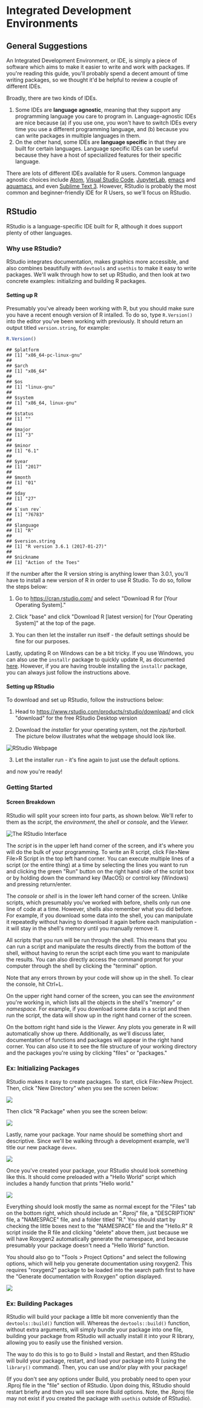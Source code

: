 # Integrated Development Environments

## General Suggestions

An Integrated Development Environment, or IDE, is simply a piece of software which aims to make it easier to write and work with packages. If you're reading this guide, you'll probably spend  a decent amount of time writing packages, so we thought it'd be helpful to review a couple of different IDEs.

Broadly, there are two kinds of IDEs.

1. Some IDEs are **language agnostic**, meaning that they support any programming language you care to program in. Language-agnostic IDEs are nice because (a) if you use one, you won't have to switch IDEs every time you use a different programming language, and (b) because you can write packages in multiple languages in them.
2. On the other hand, some IDEs are **language specific** in that they are built for certain languages. Language specific IDEs can be useful because they have a host of speciailized features for their specific language.

There are lots of different IDEs available for R users. Common language agnostic choices include [Atom](https://atom.io/), [Visual Studio Code](https://code.visualstudio.com/), [JupyterLab](https://github.com/jupyterlab), [emacs](https://www.gnu.org/software/emacs/) and [aquamacs](http://aquamacs.org/), and even [Sublime Text 3](https://www.sublimetext.com/). However, RStudio is probably the most common and beginner-friendly IDE for R Users, so we'll focus on RStudio.

## RStudio

RStudio is a language-specific IDE built for R, although it does support plenty of other languages.

### Why use RStudio?

RStudio integrates documentation, makes graphics more accessible, and also combines beautifully with `devtools` and `usethis` to make it easy to write packages. We'll walk through how to set up RStudio, and then look at two concrete examples: initializing and building R packages.

#### Setting up R

Presumably you've already been working with R, but you should make sure you have a recent enough version of R intalled. To do so, type `R.Version()` into the editor you've been working with previously. It should return an output titled `version.string`, for example:

```r
R.Version()
```

```
## $platform
## [1] "x86_64-pc-linux-gnu"
## 
## $arch
## [1] "x86_64"
## 
## $os
## [1] "linux-gnu"
## 
## $system
## [1] "x86_64, linux-gnu"
## 
## $status
## [1] ""
## 
## $major
## [1] "3"
## 
## $minor
## [1] "6.1"
## 
## $year
## [1] "2017"
## 
## $month
## [1] "01"
## 
## $day
## [1] "27"
## 
## $`svn rev`
## [1] "76783"
## 
## $language
## [1] "R"
## 
## $version.string
## [1] "R version 3.6.1 (2017-01-27)"
## 
## $nickname
## [1] "Action of the Toes"
```

If the number after the R version string is anything lower than 3.0.1, you'll have to install a new version of R in order to use R Studio. To do so, follow the steps below:

1. Go to https://cran.rstudio.com/ and select "Download R for [Your Operating System]."

2. Click "base" and click "Download R [latest version] for [Your Operating System]" at the top of the page.

3. You can then let the installer run itself - the default settings should be fine for our purposes.

Lastly, updating R on Windows can be a bit tricky. If you use Windows, you can also use the `installr` package to quickly update R, as documented [here](https://www.r-statistics.com/2015/06/a-step-by-step-screenshots-tutorial-for-upgrading-r-on-windows/). However, if you are having trouble installing the `installr` package, you can always just follow the instructions above.


#### Setting up RStudio

To download and set up RStudio, follow the instructions below:

1. Head to https://www.rstudio.com/products/rstudio/download/ and click "download" for the free RStudio Desktop version

2. Download the *installer* for your operating system, not the *zip/tarball.* The picture below illustrates what the webpage should look like.

![*RStudio Webpage*](./images/rstudio.PNG)

3. Let the installer run - it's fine again to just use the default options.

and now you're ready!

### Getting Started

#### Screen Breakdown

RStudio will split your screen into four parts, as shown below. We'll refer to them as the *script*, the *environment*, the *shell* or *console*, and the *Viewer.*

![The RStudio Interface](./images/rstudio2.PNG)


The *script* is in the upper left hand corner of the screen, and it's where you will do the bulk of your programming. To write an R script, click File>New File>R Script in the top left hand corner. You can execute multiple lines of a script (or the entire thing) at a time by selecting the lines you want to run and clicking the green "Run" button on the right hand side of the script box or by holding down the command key (MacOS) or control key (Windows) and pressing return/enter.

The *console* or *shell* is in the lower left hand corner of the screen. Unlike scripts, which presumably you've worked with before, shells only run one line of code at a time. However, shells also remember what you did before. For example, if you download some data into the shell, you can manipulate it repeatedly without having to download it again before each manipulation - it will stay in the shell's memory until you manually remove it.

All scripts that you run will be run through the shell. This means that you can run a script and manipulate the results directly from the bottom of the shell, without having to rerun the script each time you want to manipulate the results. You can also directly access the command prompt for your computer through the shell by clicking the "terminal" option.

Note that any errors thrown by your code will show up in the shell. To clear the console, hit Ctrl+L.

On the upper right hand corner of the screen, you can see the *environment* you're working in, which lists all the objects in the shell's "memory" or *namespace.* For example, if you download some data in a script and then run the script, the data will show up in the right hand corner of the screen.

On the bottom right hand side is the *Viewer.* Any plots you generate in R will automatically show up there. Additionally, as we'll discuss later, documentation of functions and packages will appear in the right hand corner. You can also use it to see the file structure of your working directory and the packages you're using by clicking "files" or "packages."

### Ex: Initializing Packages

RStudio makes it easy to create packages. To start, click File>New Project. Then, click "New Directory" when you see the screen below:

![](images/packageSS/createproj1.PNG)

Then click "R Package" when you see the screen below:

![](images/packageSS/createproj2.PNG)

Lastly, name your package. Your name should be something short and descriptive. Since we'll be walking through a development example, we'll title our new package `devex`.

![](images/packageSS/createproj3.PNG)

Once you've created your package, your RStudio should look something like this. It should come preloaded with a "Hello World" script which includes a handy function that prints "Hello world."

![](images/packageSS/projectinit.PNG)

Everything should look mostly the same as normal except for the "Files" tab on the bottom right, which should include an ".Rproj" file, a "DESCRIPTION" file, a "NAMESPACE" file, and a folder titled "R." You should start by checking the little boxes next to the "NAMESPACE" file and the "Hello.R" R script inside the R file and clicking "delete" above them, just because we will have Roxygen2 automatically generate the namespace, and because presumably your package doesn't need a "Hello World" function.

You should also go to "Tools > Project Options" and select the following options, which will help you generate documentation using roxygen2. This requires "roxygen2" package to be loaded into the search path first to have the "Generate documentation with Roxygen" option displayed.

![](images/packageSS/userox.PNG)

### Ex: Building Packages

RStudio will build your package a little bit more conveniently than the `devtools::build()` function will. Whereas the `devtools::build()` function, without extra arguments, will simply bundle your package into one file, building your package from RStudio will actually install it into your R library, allowing you to easily use the finished version.

The way to do this is to go to Build > Install and Restart, and then RStudio will build your package, restart, and load your package into R (using the `library()` command). Then, you can use and/or play with your package!


<!--
Specifically, you should go to Build > Check Package.

Upon checking the package, RStudio will tell you if there are any warnings or errors raised by its automatic checking process. For example, it might tell you that a piece of documentation mismatches its complimentary function, or that the package needs an extra dependence. It's best to fix all of the problems RStudio points out, whether they are warnings or errors.
-->

(If you don't see any options under Build, you probably need to open your .Rproj file in the "file" section of RStudio. Upon doing this, RStudio should restart briefly and then you will see more Build options. Note, the .Rproj file may not exist if you created the package with `usethis` outside of RStudio).
